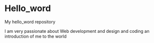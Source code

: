 # Hello_word
My hello_word repository 

I am very passionate about Web development and design and coding 
an introduction of me to the world 
